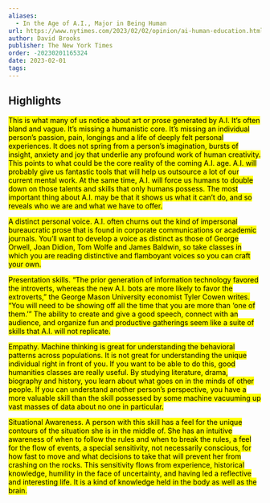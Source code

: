 ```yaml
---
aliases:
  - In the Age of A.I., Major in Being Human
url: https://www.nytimes.com/2023/02/02/opinion/ai-human-education.html
author: David Brooks
publisher: The New York Times
order: -20230201165324
date: 2023-02-01
tags:
---
```


## Highlights
<mark>This is what many of us notice about art or prose generated by A.I. It’s often bland and vague. It’s missing a humanistic core. It’s missing an individual person’s passion, pain, longings and a life of deeply felt personal experiences. It does not spring from a person’s imagination, bursts of insight, anxiety and joy that underlie any profound work of human creativity. This points to what could be the core reality of the coming A.I. age. A.I. will probably give us fantastic tools that will help us outsource a lot of our current mental work. At the same time, A.I. will force us humans to double down on those talents and skills that only humans possess. The most important thing about A.I. may be that it shows us what it can’t do, and so reveals who we are and what we have to offer.</mark>

<mark>A distinct personal voice. A.I. often churns out the kind of impersonal bureaucratic prose that is found in corporate communications or academic journals. You’ll want to develop a voice as distinct as those of George Orwell, Joan Didion, Tom Wolfe and James Baldwin, so take classes in which you are reading distinctive and flamboyant voices so you can craft your own.</mark>

<mark>Presentation skills. “The prior generation of information technology favored the introverts, whereas the new A.I. bots are more likely to favor the extroverts,” the George Mason University economist Tyler Cowen writes. “You will need to be showing off all the time that you are more than ‘one of them.’” The ability to create and give a good speech, connect with an audience, and organize fun and productive gatherings seem like a suite of skills that A.I. will not replicate.</mark>

<mark>Empathy. Machine thinking is great for understanding the behavioral patterns across populations. It is not great for understanding the unique individual right in front of you. If you want to be able to do this, good humanities classes are really useful. By studying literature, drama, biography and history, you learn about what goes on in the minds of other people. If you can understand another person’s perspective, you have a more valuable skill than the skill possessed by some machine vacuuming up vast masses of data about no one in particular.</mark>

<mark>Situational Awareness. A person with this skill has a feel for the unique contours of the situation she is in the middle of. She has an intuitive awareness of when to follow the rules and when to break the rules, a feel for the flow of events, a special sensitivity, not necessarily conscious, for how fast to move and what decisions to take that will prevent her from crashing on the rocks. This sensitivity flows from experience, historical knowledge, humility in the face of uncertainty, and having led a reflective and interesting life. It is a kind of knowledge held in the body as well as the brain.</mark>

